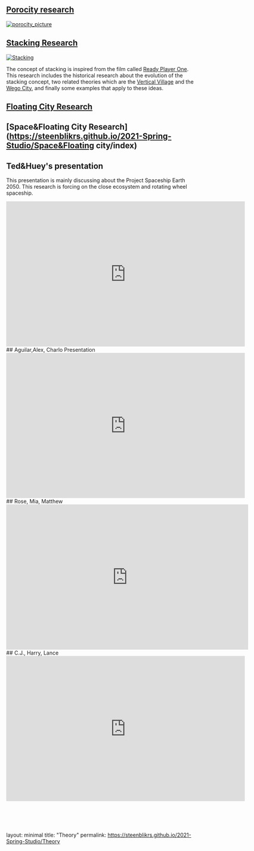 ## [Porocity research](https://steenblikrs.github.io/2021-Spring-Studio/Research/Porocity)
[![porocity_picture](https://github.com/steenblikrs/2021-Spring-Studio/blob/gh-pages/Research/Porocity/cover_picture.jpg?raw=true)](https://steenblikrs.github.io/2021-Spring-Studio/Research/Porocity)
<br/>

## [Stacking Research](https://steenblikrs.github.io/2021-Spring-Studio/Research/Stacking)
[![Stacking](https://github.com/steenblikrs/2021-Spring-Studio/blob/gh-pages/images/ready_player_one_still-1024x577.jpg?raw=true)](https://steenblikrs.github.io/2021-Spring-Studio/Research/Stacking)

The concept of stacking is inspired from the film called [Ready Player One](https://en.wikipedia.org/wiki/Ready_Player_One_(film)). This research includes the historical research about the evolution of the stacking concept, two related theories which are the [Vertical Village](https://www.mvrdv.nl/projects/13/vertical-village) and the [Wego City](https://thewhyfactory.com/project/wego-tailor-made-housing/), and finally some examples that apply to these ideas. 
<br/>

## [Floating City Research](https://steenblikrs.github.io/2021-Spring-Studio/Research/Floating/index)

## [Space&Floating City Research](https://steenblikrs.github.io/2021-Spring-Studio/Space&Floating city/index)



## Ted&Huey's presentation
This presentation is mainly discussing about the Project Spaceship Earth 2050. This research is forcing on the close ecosystem and rotating wheel spaceship.
<iframe src="https://docs.google.com/presentation/d/e/2PACX-1vQcREzO3Unwooob4wOOWULBMHdu9ISg40RN_Ja8kDPWDl1vGB7p2SM9oktqH7vg3w/embed?start=true&loop=true&delayms=3000" frameborder="0" width="640" height="389" allowfullscreen="true" mozallowfullscreen="true" webkitallowfullscreen="true"></iframe>

<br/>
## Aguilar,Alex, Charlo Presentation
<iframe src="https://docs.google.com/presentation/d/e/2PACX-1vQsfU6xS-13yQrhrR1UdioB8MmfH_x7gfnlLSA1BVwYjdOjl4uQs7rWfIZjiQGEpGmGBHHjdyCqX6UQ/embed?start=true&loop=true&delayms=3000" frameborder="0" width="640" height="389" allowfullscreen="true" mozallowfullscreen="true" webkitallowfullscreen="true"></iframe>

<br/>
## Rose, Mia, Matthew
<iframe src="https://docs.google.com/presentation/d/e/2PACX-1vTFZBByfOtmo5Fjg3IH3JVLAP-evgwgHwgrndNDJupiqVEhnfSP39-oUPhCajv0GNKuQRKObw0FTsGB/embed?start=true&loop=true&delayms=3000" frameborder="0" width="649" height="389" allowfullscreen="true" mozallowfullscreen="true" webkitallowfullscreen="true"></iframe>


<br/>
## C.J., Harry, Lance
<iframe src="https://docs.google.com/presentation/d/e/2PACX-1vRNjG565_2GiMWgezXsS_V67huWbOUbBTyfnys6IYD4OlH0Qn7mI8iZMBs5I7zN5w/embed?start=true&loop=true&delayms=3000" frameborder="0" width="640" height="389" allowfullscreen="true" mozallowfullscreen="true" webkitallowfullscreen="true"></iframe>


 <br/>
 <br/>
 <br/>
 <br/>
 <br/>



























layout: minimal
title: "Theory"
permalink: https://steenblikrs.github.io/2021-Spring-Studio/Theory
